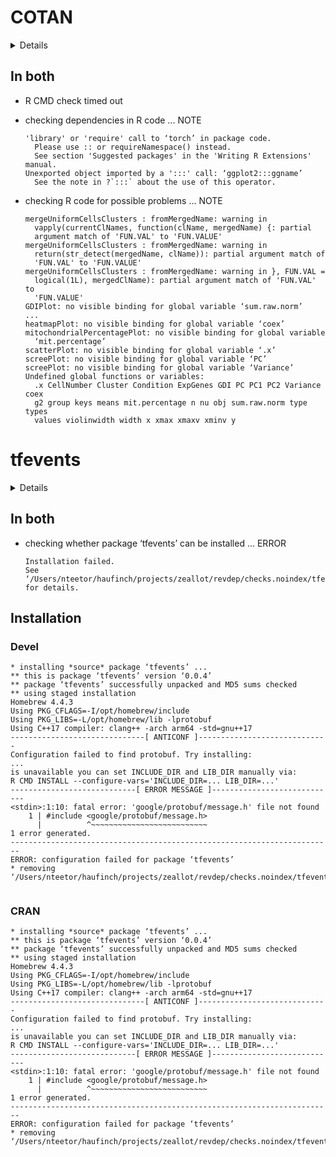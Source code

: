 # COTAN

<details>

* Version: 2.8.1
* GitHub: https://github.com/seriph78/COTAN
* Source code: https://github.com/cran/COTAN
* Date/Publication: 2025-04-30
* Number of recursive dependencies: 269

Run `revdepcheck::revdep_details(, "COTAN")` for more info

</details>

## In both

*   R CMD check timed out
    

*   checking dependencies in R code ... NOTE
    ```
    'library' or 'require' call to ‘torch’ in package code.
      Please use :: or requireNamespace() instead.
      See section 'Suggested packages' in the 'Writing R Extensions' manual.
    Unexported object imported by a ':::' call: ‘ggplot2:::ggname’
      See the note in ?`:::` about the use of this operator.
    ```

*   checking R code for possible problems ... NOTE
    ```
    mergeUniformCellsClusters : fromMergedName: warning in
      vapply(currentClNames, function(clName, mergedName) {: partial
      argument match of 'FUN.VAL' to 'FUN.VALUE'
    mergeUniformCellsClusters : fromMergedName: warning in
      return(str_detect(mergedName, clName)): partial argument match of
      'FUN.VAL' to 'FUN.VALUE'
    mergeUniformCellsClusters : fromMergedName: warning in }, FUN.VAL =
      logical(1L), mergedClName): partial argument match of 'FUN.VAL' to
      'FUN.VALUE'
    GDIPlot: no visible binding for global variable ‘sum.raw.norm’
    ...
    heatmapPlot: no visible binding for global variable ‘coex’
    mitochondrialPercentagePlot: no visible binding for global variable
      ‘mit.percentage’
    scatterPlot: no visible binding for global variable ‘.x’
    screePlot: no visible binding for global variable ‘PC’
    screePlot: no visible binding for global variable ‘Variance’
    Undefined global functions or variables:
      .x CellNumber Cluster Condition ExpGenes GDI PC PC1 PC2 Variance coex
      g2 group keys means mit.percentage n nu obj sum.raw.norm type types
      values violinwidth width x xmax xmaxv xminv y
    ```

# tfevents

<details>

* Version: 0.0.4
* GitHub: https://github.com/mlverse/tfevents
* Source code: https://github.com/cran/tfevents
* Date/Publication: 2024-06-27 12:40:02 UTC
* Number of recursive dependencies: 83

Run `revdepcheck::revdep_details(, "tfevents")` for more info

</details>

## In both

*   checking whether package ‘tfevents’ can be installed ... ERROR
    ```
    Installation failed.
    See ‘/Users/nteetor/haufinch/projects/zeallot/revdep/checks.noindex/tfevents/new/tfevents.Rcheck/00install.out’ for details.
    ```

## Installation

### Devel

```
* installing *source* package ‘tfevents’ ...
** this is package ‘tfevents’ version ‘0.0.4’
** package ‘tfevents’ successfully unpacked and MD5 sums checked
** using staged installation
Homebrew 4.4.3
Using PKG_CFLAGS=-I/opt/homebrew/include
Using PKG_LIBS=-L/opt/homebrew/lib -lprotobuf
Using C++17 compiler: clang++ -arch arm64 -std=gnu++17
------------------------------[ ANTICONF ]-----------------------------
Configuration failed to find protobuf. Try installing:
...
is unavailable you can set INCLUDE_DIR and LIB_DIR manually via:
R CMD INSTALL --configure-vars='INCLUDE_DIR=... LIB_DIR=...'
----------------------------[ ERROR MESSAGE ]----------------------------
<stdin>:1:10: fatal error: 'google/protobuf/message.h' file not found
    1 | #include <google/protobuf/message.h>
      |          ^~~~~~~~~~~~~~~~~~~~~~~~~~~
1 error generated.
------------------------------------------------------------------------
ERROR: configuration failed for package ‘tfevents’
* removing ‘/Users/nteetor/haufinch/projects/zeallot/revdep/checks.noindex/tfevents/new/tfevents.Rcheck/tfevents’


```
### CRAN

```
* installing *source* package ‘tfevents’ ...
** this is package ‘tfevents’ version ‘0.0.4’
** package ‘tfevents’ successfully unpacked and MD5 sums checked
** using staged installation
Homebrew 4.4.3
Using PKG_CFLAGS=-I/opt/homebrew/include
Using PKG_LIBS=-L/opt/homebrew/lib -lprotobuf
Using C++17 compiler: clang++ -arch arm64 -std=gnu++17
------------------------------[ ANTICONF ]-----------------------------
Configuration failed to find protobuf. Try installing:
...
is unavailable you can set INCLUDE_DIR and LIB_DIR manually via:
R CMD INSTALL --configure-vars='INCLUDE_DIR=... LIB_DIR=...'
----------------------------[ ERROR MESSAGE ]----------------------------
<stdin>:1:10: fatal error: 'google/protobuf/message.h' file not found
    1 | #include <google/protobuf/message.h>
      |          ^~~~~~~~~~~~~~~~~~~~~~~~~~~
1 error generated.
------------------------------------------------------------------------
ERROR: configuration failed for package ‘tfevents’
* removing ‘/Users/nteetor/haufinch/projects/zeallot/revdep/checks.noindex/tfevents/old/tfevents.Rcheck/tfevents’


```
